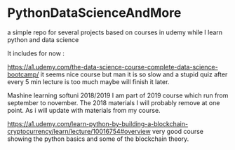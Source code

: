 # PythonDataScienceAndMore
a simple repo for several projects based on courses in udemy while I learn python and data science

It includes for now :

https://a1.udemy.com/the-data-science-course-complete-data-science-bootcamp/ it seems nice course but man it is so slow and a stupid quiz after every 5 min lecture is  too much maybe will finish it later.

Mashine learning softuni 2018/2019 I am part of 2019 course  which run from september to november. The 2018 materials I will probably remove at one point. As i will update with materials from my course.

https://a1.udemy.com/learn-python-by-building-a-blockchain-cryptocurrency/learn/lecture/10016754#overview very good course showing the python basics and some of the blockchain theory. 